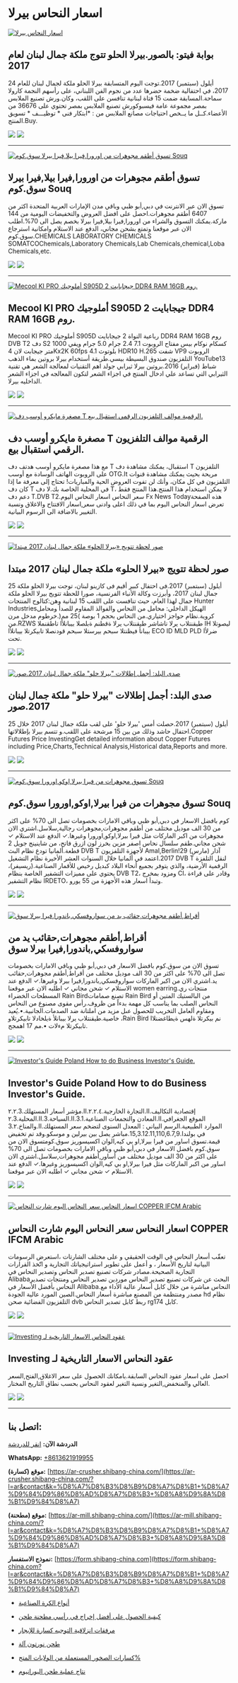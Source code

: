 # اسعار النحاس بيرلا

<a href="https://swt.shibang-china.com/?l=ar&img&k=%D8%A7%D8%B3%D8%B9%D8%A7%D8%B1+%D8%A7%D9%84%D9%86%D8%AD%D8%A7%D8%B3+%D8%A8%D9%8A%D8%B1%D9%84%D8%A7" target="_blank">![اسعار النحاس بيرلا](http://static.shibang-china.com/all-800x300/1067.jpg)</a>

## بوابة فيتو: بالصور.بيرلا الحلو تتوج ملكة جمال لبنان لعام 2017
24 أيلول (سبتمبر) 2017.توجت اليوم المتسابقة بيرلا الحلو ملكة لجمال لبنان للعام 2017، في احتفالية ضخمة حضرها عدد من نجوم الفن اللبناني، على رأسهم النجمة كارولا سماحة.المسابقة ضمت 15 فتاة لبنانية تنافسن على اللقب، وكان.ورش تصنيع الملابس بمصر مجموعة عامة فيسبوكورش تصنيع الملابس بمصر تحتوي على 36676 من الأعضاء.كــل ما يــخص احتياجات مصانع الملابس من : *ابتكار فنى * توظيـــف * تسويق المنتج.Buy.


<a href="https://whatsapp.shibangsoft.com/WhatsApp.php" target="_blank" title="WhatsApp">![](http://static.shibang-china.com/icon/whatsapp.png)</a> <a href="https://swt.shibang-china.com/?l=ar&icon&k=%D8%A7%D8%B3%D8%B9%D8%A7%D8%B1+%D8%A7%D9%84%D9%86%D8%AD%D8%A7%D8%B3+%D8%A8%D9%8A%D8%B1%D9%84%D8%A7" target="_blank">![](http://static.shibang-china.com/icon/chat-ar.png)</a>

---

<a href="https://swt.shibang-china.com/?l=ar&img&k=%D8%A7%D8%B3%D8%B9%D8%A7%D8%B1+%D8%A7%D9%84%D9%86%D8%AD%D8%A7%D8%B3+%D8%A8%D9%8A%D8%B1%D9%84%D8%A7" target="_blank">![تسوق أطقم مجوهرات من اورورا,فيرا بيلا,فيرا بيرلا سوق.كوم Souq](http://static.shibang-china.com/all-800x300/190.jpg)</a>

## تسوق أطقم مجوهرات من اورورا,فيرا بيلا,فيرا بيرلا سوق.كوم Souq
تسوق الان عبر الانترنت في دبي,أبو ظبي وباقي مدن الإمارات العربية المتحدة اكثر من 6407 أطقم مجوهرات.احصل على افضل العروض والتخفيضات اليومية من 144 ماركة.يمكنك التسوق والشراء من اورورا,فيرا بيلا,فيرا بيرلا بخصم يصل الى 70%.اطلب الان عبر موقعنا وتمتع بشحن مجاني، الدفع عند الاستلام وامكانية استرجاع سوق.كوم.CHEMICALS LABORATORY CHEMICALS SOMATCOChemicals,Laboratory Chemicals,Lab Chemicals,chemical,Loba Chemicals,etc.


<a href="https://whatsapp.shibangsoft.com/WhatsApp.php" target="_blank" title="WhatsApp">![](http://static.shibang-china.com/icon/whatsapp.png)</a> <a href="https://swt.shibang-china.com/?l=ar&icon&k=%D8%A7%D8%B3%D8%B9%D8%A7%D8%B1+%D8%A7%D9%84%D9%86%D8%AD%D8%A7%D8%B3+%D8%A8%D9%8A%D8%B1%D9%84%D8%A7" target="_blank">![](http://static.shibang-china.com/icon/chat-ar.png)</a>

---

<a href="https://swt.shibang-china.com/?l=ar&img&k=%D8%A7%D8%B3%D8%B9%D8%A7%D8%B1+%D8%A7%D9%84%D9%86%D8%AD%D8%A7%D8%B3+%D8%A8%D9%8A%D8%B1%D9%84%D8%A7" target="_blank">![Mecool KI PRO أملوجيك S905D 2 جيجابايت DDR4 RAM 16GB روم.](http://static.shibang-china.com/all-800x300/789.jpg)</a>

## Mecool KI PRO أملوجيك S905D 2 جيجابايت DDR4 RAM 16GB روم.
Mecool KI PRO أملوجيك S905D رباعية النواة 2 جيجابايت DDR4 RAM 16GB روم DVB T2 دف S2 كسكام نوكام بيس مفتاح الروبوت 7.1 2.4 جرام 5.0 جرام ويفي 1000 متر جيجابت لان 4Kx2K 60fps بلوتوث 4.1 HDR10 H.265 شفت VP9 الروبوت التلفزيون صندوق البسيطة بيسي.طريقة أستخدام بيرلا بروتين بماء الذهب YouTube13 شباط (فبراير) 2016.بروتين بيرلا ثيرابي جولد اهم التقنيات لمعالجة الشعر هي تقنية الثيرابي التي تساعد علي ادخال المنتج في اجزاء الشعر لتكون المعالجه في اجزاء الشعر الداخليه بيرلا.


<a href="https://whatsapp.shibangsoft.com/WhatsApp.php" target="_blank" title="WhatsApp">![](http://static.shibang-china.com/icon/whatsapp.png)</a> <a href="https://swt.shibang-china.com/?l=ar&icon&k=%D8%A7%D8%B3%D8%B9%D8%A7%D8%B1+%D8%A7%D9%84%D9%86%D8%AD%D8%A7%D8%B3+%D8%A8%D9%8A%D8%B1%D9%84%D8%A7" target="_blank">![](http://static.shibang-china.com/icon/chat-ar.png)</a>

---

<a href="https://swt.shibang-china.com/?l=ar&img&k=%D8%A7%D8%B3%D8%B9%D8%A7%D8%B1+%D8%A7%D9%84%D9%86%D8%AD%D8%A7%D8%B3+%D8%A8%D9%8A%D8%B1%D9%84%D8%A7" target="_blank">![مصغرة مايكرو أوسب دف T الرقمية موالف التلفزيون الرقمي استقبال بيع.](http://static.shibang-china.com/all-800x300/571.jpg)</a>

## مصغرة مايكرو أوسب دف T الرقمية موالف التلفزيون الرقمي استقبال بيع.
مع هذا مصغرة مايكرو أوسب هدتف دف T استقبال، يمكنك مشاهدة دف T التلفزيون على الروبوت الهاتف الوسادة مع أوسب OTG.It مريحة بحيث يمكنك مشاهدة قنوات التلفزيون في كل مكان، وأنك لن تفوت العروض الحية والمباريات! تحتاج إلى معرفة ما إذا كان دف T في المحلية الخاصة بك.لا دف T، لا يمكن استخدام هذا المنتج.هذا المنتج فقط دعم دف T.DVB T2.سعر النحاس اسعار النحاس اليوم Fx News Todayهذه الصفحة تعرض اسعار النحاس اليوم بما في ذلك اعلى وادنى سعر,اسعار الافتتاح والاغلاق ونسبة التغيير بالاضافة الى الرسوم البيانية.


<a href="https://whatsapp.shibangsoft.com/WhatsApp.php" target="_blank" title="WhatsApp">![](http://static.shibang-china.com/icon/whatsapp.png)</a> <a href="https://swt.shibang-china.com/?l=ar&icon&k=%D8%A7%D8%B3%D8%B9%D8%A7%D8%B1+%D8%A7%D9%84%D9%86%D8%AD%D8%A7%D8%B3+%D8%A8%D9%8A%D8%B1%D9%84%D8%A7" target="_blank">![](http://static.shibang-china.com/icon/chat-ar.png)</a>

---

<a href="https://swt.shibang-china.com/?l=ar&img&k=%D8%A7%D8%B3%D8%B9%D8%A7%D8%B1+%D8%A7%D9%84%D9%86%D8%AD%D8%A7%D8%B3+%D8%A8%D9%8A%D8%B1%D9%84%D8%A7" target="_blank">![صور لحظة تتويج «بيرلا الحلو» ملكة جمال لبنان 2017 مبتدا](http://static.shibang-china.com/all-800x300/1230.jpg)</a>

## صور لحظة تتويج «بيرلا الحلو» ملكة جمال لبنان 2017 مبتدا
25 أيلول (سبتمبر) 2017.فى احتفال كبير أقيم فى كازينو لبنان، توجت بيرلا الحلو ملكة جمال لبنان 2017، وأبرزت وكالة الأنباء الفرنسية، صورا للحظة تتويج بيرلا الحلو ملكة جمال لهذا العام، حيث تنافست على اللقب 15 لبنانية وهن:كتالوج المنتجات Hunter Industriesالهيكل الداخلي: محامل من النحاس والفوالذ المقاوم للصدأ ومحامل كروية.نظام حواجز اختياري.من النحاس بحجم 1 بوصة )25 مم(.خرطوم مدخل مرن من.RZWS طيقنتلاب يرلا تاشاشر طيقنتلاب يرلا ةقطنم ةبلصلا بيبانلأا تاطقنملا IH ليصوتلا بيبانأ فيظنتلا سبحم بيرستلا سبحم قودنصلا تابيكرتلا بيبانلأا ECO ID MLD PLD ضرلأا تحت.


<a href="https://whatsapp.shibangsoft.com/WhatsApp.php" target="_blank" title="WhatsApp">![](http://static.shibang-china.com/icon/whatsapp.png)</a> <a href="https://swt.shibang-china.com/?l=ar&icon&k=%D8%A7%D8%B3%D8%B9%D8%A7%D8%B1+%D8%A7%D9%84%D9%86%D8%AD%D8%A7%D8%B3+%D8%A8%D9%8A%D8%B1%D9%84%D8%A7" target="_blank">![](http://static.shibang-china.com/icon/chat-ar.png)</a>

---

<a href="https://swt.shibang-china.com/?l=ar&img&k=%D8%A7%D8%B3%D8%B9%D8%A7%D8%B1+%D8%A7%D9%84%D9%86%D8%AD%D8%A7%D8%B3+%D8%A8%D9%8A%D8%B1%D9%84%D8%A7" target="_blank">![صدى البلد: أجمل إطلالات &quot;بيرلا حلو&quot; ملكة جمال لبنان 2017.صور](http://static.shibang-china.com/all-800x300/736.jpg)</a>

## صدى البلد: أجمل إطلالات &quot;بيرلا حلو&quot; ملكة جمال لبنان 2017.صور
25 أيلول (سبتمبر) 2017.حصلت أمس &#39;بيرلا حلو&#39; على لقب ملكة جمال لبنان 2017 خلال احتفال حاشد وذلك من بين 15 مرشحة على اللقب.و تتسم بيرلا بإطلالاتها.Copper Futures Price InvestingGet detailed information about Copper Futures including Price,Charts,Technical Analysis,Historical data,Reports and more.


<a href="https://whatsapp.shibangsoft.com/WhatsApp.php" target="_blank" title="WhatsApp">![](http://static.shibang-china.com/icon/whatsapp.png)</a> <a href="https://swt.shibang-china.com/?l=ar&icon&k=%D8%A7%D8%B3%D8%B9%D8%A7%D8%B1+%D8%A7%D9%84%D9%86%D8%AD%D8%A7%D8%B3+%D8%A8%D9%8A%D8%B1%D9%84%D8%A7" target="_blank">![](http://static.shibang-china.com/icon/chat-ar.png)</a>

---

<a href="https://swt.shibang-china.com/?l=ar&img&k=%D8%A7%D8%B3%D8%B9%D8%A7%D8%B1+%D8%A7%D9%84%D9%86%D8%AD%D8%A7%D8%B3+%D8%A8%D9%8A%D8%B1%D9%84%D8%A7" target="_blank">![تسوق مجوهرات من فيرا بيرلا,اوكو,اورورا سوق.كوم Souq](http://static.shibang-china.com/all-800x300/1292.jpg)</a>

## تسوق مجوهرات من فيرا بيرلا,اوكو,اورورا سوق.كوم Souq
كوم بافضل الاسعار في دبي,أبو ظبي وباقي الامارات بخصومات تصل الى 70% على اكثر من 30 الف موديل مختلف من أطقم مجوهرات,مجوهرات رجالية,سلاسل.اشتري الان مجوهرات من اكبر الماركات مثل فيرا بيرلا,اوكو,اورورا وغيرها.✓ الدفع عند الاستلام ✓ شحن مجاني.طقم سلسال نحاس اصفر مزين بخرز لون ازرق فاتح، من شاينينج جويل 2 قطعة.ألمانيا تودع نظام البث DVB T لأجهزة التلفزيون  Amal,Berlin!29 آذار (مارس) 2017.اعتمد في ألمانيا خلال السنوات العشر الأخيرة نظام التشغيل DVB T لنقل التلفزة الرقمية الأرضية، والذي يتوفر بجميع أنحاء البلاد كبديل رخيص للأقمار الصناعية.(ريسيفر)، يحتوي على مميزات التشفير الخاصة بنظام DVB T2، ومزود بمخرج CI، وقادر على قراءة نظام التشفير IRDETO، وتبدأ اسعار هذه الأجهزة من 55 يورو.


<a href="https://whatsapp.shibangsoft.com/WhatsApp.php" target="_blank" title="WhatsApp">![](http://static.shibang-china.com/icon/whatsapp.png)</a> <a href="https://swt.shibang-china.com/?l=ar&icon&k=%D8%A7%D8%B3%D8%B9%D8%A7%D8%B1+%D8%A7%D9%84%D9%86%D8%AD%D8%A7%D8%B3+%D8%A8%D9%8A%D8%B1%D9%84%D8%A7" target="_blank">![](http://static.shibang-china.com/icon/chat-ar.png)</a>

---

<a href="https://swt.shibang-china.com/?l=ar&img&k=%D8%A7%D8%B3%D8%B9%D8%A7%D8%B1+%D8%A7%D9%84%D9%86%D8%AD%D8%A7%D8%B3+%D8%A8%D9%8A%D8%B1%D9%84%D8%A7" target="_blank">![أقراط,أطقم مجوهرات,حقائب يد من سواروفسكي,باندورا,فيرا بيرلا سوق](http://static.shibang-china.com/all-800x300/413.jpg)</a>

## أقراط,أطقم مجوهرات,حقائب يد من سواروفسكي,باندورا,فيرا بيرلا سوق
تسوق الان من سوق.كوم بافضل الاسعار في دبي,أبو ظبي وباقي الامارات بخصومات تصل الى 70% على اكثر من 30 الف موديل مختلف من أقراط,أطقم مجوهرات,حقائب يد.اشتري الان من اكبر الماركات سواروفسكي,باندورا,فيرا بيرلا وغيرها.✓ الدفع عند الاستلام ✓ شحن مجاني ✓ اطلبه الان عبر موقعنا women earring.منتجات ري المسطحات الخضراء Rain Birdتصنع صمامات Rain Bird من البالستيك المتين أو النحاس الصلب بما يناسب كل مهمة بدءاً من ظروف.رأس مقوى مصنوع من النحاس ومقاوم ألعامل التخريب للحصول عىل مزيد من املتانة ضد الصدمات.الجانبية.•.يُعيد خاصية.طيقنتلاب يرلا بيبانلأ ةيلخادلا تابيكرتلاو ،Rain Bird نم بيكرتلا ةلهس ةيطاغضنلاا تابيكرتلا مءلات •.مم 17 اهمجح.


<a href="https://whatsapp.shibangsoft.com/WhatsApp.php" target="_blank" title="WhatsApp">![](http://static.shibang-china.com/icon/whatsapp.png)</a> <a href="https://swt.shibang-china.com/?l=ar&icon&k=%D8%A7%D8%B3%D8%B9%D8%A7%D8%B1+%D8%A7%D9%84%D9%86%D8%AD%D8%A7%D8%B3+%D8%A8%D9%8A%D8%B1%D9%84%D8%A7" target="_blank">![](http://static.shibang-china.com/icon/chat-ar.png)</a>

---

<a href="https://swt.shibang-china.com/?l=ar&img&k=%D8%A7%D8%B3%D8%B9%D8%A7%D8%B1+%D8%A7%D9%84%D9%86%D8%AD%D8%A7%D8%B3+%D8%A8%D9%8A%D8%B1%D9%84%D8%A7" target="_blank">![Investor&#39;s Guide Poland How to do Business Investor&#39;s Guide.](http://static.shibang-china.com/all-800x300/718.jpg)</a>

## Investor&#39;s Guide Poland How to do Business Investor&#39;s Guide.
مؤشر أسعار المستهلك.٢.٢.3.II.التجارة الخارجية.٢.٢.٤.II.إقتصادية التكاليف المحلية.٢.3.II.السياحة.3.II.المعادن والتجمعات الصناعية.3.1.II.الموقع الجغرافي والمناخ.3.٢.II.الموارد الطبيعية.الرسم البياني : المعدل السنوى لتضخم سعر المستهلك في بولندا.15,3.12.11,110,6.7,9.مباشر يصل بين بيرلين و موسكو.وقد تم تخفيض قيمة.تسوق اساور من فيرا بيرلا,او بي كيه,الوان اكسيسوريز سوق.كومتسوق الان من سوق.كوم بافضل الاسعار في دبي,أبو ظبي وباقي الامارات بخصومات تصل الى 70% على اكثر من 30 الف موديل مختلف من أساور,أطقم مجوهرات,سلاسل.اشتري الان اساور من اكبر الماركات مثل فيرا بيرلا,او بي كيه,الوان اكسيسوريز وغيرها.✓ الدفع عند الاستلام ✓ شحن مجاني ✓ اطلبه الان عبر موقعنا.


<a href="https://whatsapp.shibangsoft.com/WhatsApp.php" target="_blank" title="WhatsApp">![](http://static.shibang-china.com/icon/whatsapp.png)</a> <a href="https://swt.shibang-china.com/?l=ar&icon&k=%D8%A7%D8%B3%D8%B9%D8%A7%D8%B1+%D8%A7%D9%84%D9%86%D8%AD%D8%A7%D8%B3+%D8%A8%D9%8A%D8%B1%D9%84%D8%A7" target="_blank">![](http://static.shibang-china.com/icon/chat-ar.png)</a>

---

<a href="https://swt.shibang-china.com/?l=ar&img&k=%D8%A7%D8%B3%D8%B9%D8%A7%D8%B1+%D8%A7%D9%84%D9%86%D8%AD%D8%A7%D8%B3+%D8%A8%D9%8A%D8%B1%D9%84%D8%A7" target="_blank">![اسعار النحاس سعر النحاس اليوم شارت النحاس COPPER IFCM Arabic](http://static.shibang-china.com/all-800x300/1419.jpg)</a>

## اسعار النحاس سعر النحاس اليوم شارت النحاس COPPER IFCM Arabic
تعقّب أسعار النحاس في الوقت الحقيقي و على مختلف الشارتات ،استعرض الرسومات البيانية لتاريخ الأسعار ، و أعمل على تطوير استراتيجياتك التجارية و اتّخذ القرارات التجارية الصحيحة.مصادر شركات تصنيع تصدير النحاس وتصدير النحاس في Alibabaالبحث عن شركات تصنيع تصدير النحاس موردين تصدير النحاس ومنتجات تصدير النحاس بأفضل الأسعار في Alibaba.النحاس مباشرة من خلال كابل أسعار عالية الأداء مع مصدر ومنتظمة من المصنع مباشرة أسعار النحاس.الصين المورد عالية الجودة hd نظام التلفزيون الفضائية صحن dvb ربط كابل تصدير النحاس rg174 كابل.


<a href="https://whatsapp.shibangsoft.com/WhatsApp.php" target="_blank" title="WhatsApp">![](http://static.shibang-china.com/icon/whatsapp.png)</a> <a href="https://swt.shibang-china.com/?l=ar&icon&k=%D8%A7%D8%B3%D8%B9%D8%A7%D8%B1+%D8%A7%D9%84%D9%86%D8%AD%D8%A7%D8%B3+%D8%A8%D9%8A%D8%B1%D9%84%D8%A7" target="_blank">![](http://static.shibang-china.com/icon/chat-ar.png)</a>

---

<a href="https://swt.shibang-china.com/?l=ar&img&k=%D8%A7%D8%B3%D8%B9%D8%A7%D8%B1+%D8%A7%D9%84%D9%86%D8%AD%D8%A7%D8%B3+%D8%A8%D9%8A%D8%B1%D9%84%D8%A7" target="_blank">![Investing عقود النحاس الاسعار التاريخية لـ](http://static.shibang-china.com/all-800x300/412.jpg)</a>

## Investing عقود النحاس الاسعار التاريخية لـ
احصل على اسعار عقود النحاس السابقة.بامكانك الحصول على سعر الاغلاق,الفتح,السعر العالي والمنخفض,التغير ونسية التغير لعقود النحاس بحسب نطاق التاريخ المختار.

<a href="https://whatsapp.shibangsoft.com/WhatsApp.php" target="_blank" title="WhatsApp">![](http://static.shibang-china.com/icon/whatsapp.png)</a> <a href="https://swt.shibang-china.com/?l=ar&icon&k=%D8%A7%D8%B3%D8%B9%D8%A7%D8%B1+%D8%A7%D9%84%D9%86%D8%AD%D8%A7%D8%B3+%D8%A8%D9%8A%D8%B1%D9%84%D8%A7" target="_blank">![](http://static.shibang-china.com/icon/chat-ar.png)</a>

---
## اتصل بنا:

**الدردشة الآن:** [انقر للدردشة](https://swt.shibang-china.com?l=ar&contact&k=%D8%A7%D8%B3%D8%B9%D8%A7%D8%B1+%D8%A7%D9%84%D9%86%D8%AD%D8%A7%D8%B3+%D8%A8%D9%8A%D8%B1%D9%84%D8%A7)

**WhatsApp:**  [+8613621919955](https://whatsapp.shibangsoft.com/WhatsApp.php)

**موقع (كسارة):** [https://ar-crusher.shibang-china.com/](https://ar-crusher.shibang-china.com/?l=ar&contact&k=%D8%A7%D8%B3%D8%B9%D8%A7%D8%B1+%D8%A7%D9%84%D9%86%D8%AD%D8%A7%D8%B3+%D8%A8%D9%8A%D8%B1%D9%84%D8%A7)

**موقع (مطحنة):** [https://ar-mill.shibang-china.com/](https://ar-mill.shibang-china.com/?l=ar&contact&k=%D8%A7%D8%B3%D8%B9%D8%A7%D8%B1+%D8%A7%D9%84%D9%86%D8%AD%D8%A7%D8%B3+%D8%A8%D9%8A%D8%B1%D9%84%D8%A7)

**نموذج الاستفسار:** [https://form.shibang-china.com](https://form.shibang-china.com?l=ar&contact&k=%D8%A7%D8%B3%D8%B9%D8%A7%D8%B1+%D8%A7%D9%84%D9%86%D8%AD%D8%A7%D8%B3+%D8%A8%D9%8A%D8%B1%D9%84%D8%A7)

* [أنواع الكرة الصناعية](../27/%D8%A3%D9%86%D9%88%D8%A7%D8%B9%20%D8%A7%D9%84%D9%83%D8%B1%D8%A9%20%D8%A7%D9%84%D8%B5%D9%86%D8%A7%D8%B9%D9%8A%D8%A9.md)

* [كيفية الحصول على أفضل إخراج في رأسي مطحنة طحن](../30/%D9%83%D9%8A%D9%81%D9%8A%D8%A9%20%D8%A7%D9%84%D8%AD%D8%B5%D9%88%D9%84%20%D8%B9%D9%84%D9%89%20%D8%A3%D9%81%D8%B6%D9%84%20%D8%A5%D8%AE%D8%B1%D8%A7%D8%AC%20%D9%81%D9%8A%20%D8%B1%D8%A3%D8%B3%D9%8A%20%D9%85%D8%B7%D8%AD%D9%86%D8%A9%20%D8%B7%D8%AD%D9%86.md)

* [مرفقات انزلاقية التوجيه كسارة للإيجار](../29/%D9%85%D8%B1%D9%81%D9%82%D8%A7%D8%AA%20%D8%A7%D9%86%D8%B2%D9%84%D8%A7%D9%82%D9%8A%D8%A9%20%D8%A7%D9%84%D8%AA%D9%88%D8%AC%D9%8A%D9%87%20%D9%83%D8%B3%D8%A7%D8%B1%D8%A9%20%D9%84%D9%84%D8%A5%D9%8A%D8%AC%D8%A7%D8%B1.md)

* [طحن نورتون آلة](../30/%D8%B7%D8%AD%D9%86%20%D9%86%D9%88%D8%B1%D8%AA%D9%88%D9%86%20%D8%A2%D9%84%D8%A9.md)

* [كسارات الصخور المستعملة من الولايات المتح%](../26/%D9%83%D8%B3%D8%A7%D8%B1%D8%A7%D8%AA%20%D8%A7%D9%84%D8%B5%D8%AE%D9%88%D8%B1%20%D8%A7%D9%84%D9%85%D8%B3%D8%AA%D8%B9%D9%85%D9%84%D8%A9%20%D9%85%D9%86%20%D8%A7%D9%84%D9%88%D9%84%D8%A7%D9%8A%D8%A7%D8%AA%20%D8%A7%D9%84%D9%85%D8%AA%D8%AD%25.md)

* [نتاج عملية طحن اليورانيوم](../30/%D9%86%D8%AA%D8%A7%D8%AC%20%D8%B9%D9%85%D9%84%D9%8A%D8%A9%20%D8%B7%D8%AD%D9%86%20%D8%A7%D9%84%D9%8A%D9%88%D8%B1%D8%A7%D9%86%D9%8A%D9%88%D9%85.md)
